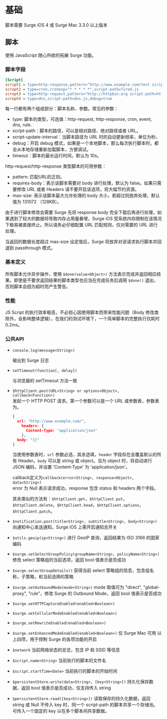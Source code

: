 # 基础

脚本需要 Surge iOS 4 或 Surge Mac 3.3.0 以上版本

## 脚本

使用 JavaScript 随心所欲的拓展 Surge 功能。

### 脚本字段

```ini
[Script]
script1 = type=http-response,pattern=^http://www.example.com/test script-path=test.js,max-size=16384,debug=true
scropt2 = type=cron,cronexp="* * * * *",script-path=fired.js
scropt3 = type=http-request,pattern=^http://httpbin.org script-path=http-request.js,max-size=16384,debug=true,requires-body=true
scropt4 = type=dns,script-path=dns.js,debug=true
```

每一行都有两个组成部分：脚本名称、参数。常见的参数：

- type: 脚本的类型，可选值：http-request, http-response, cron, event, dns, rule.
- script-path：脚本的路径，可以是相对路径、绝对路径或者 URL。
- script-update-interval：当脚本路径为 URL 时的自动更新频率，单位为秒。
- debug：开启 debug 模式，如果是一个本地脚本，那么每次执行脚本时，都会从本地存储重新加载脚本，方便调试。
- timeout：脚本的最长运行时间，默认为 10s。

http-request/http-response 类型脚本的可用参数：

- pattern: 匹配URL的正则。
- requires-body：表示该脚本需要对 body 进行处理，默认为 false。如果只需要修改 URL 或者 Headers 请不要开启该选项，将大幅节约资源。
- max-size: 表示该脚本最大允许处理的 body 大小，若超过则放弃处理，默认值为 131072 （128KB）。

由于进行脚本修改会需要 Surge 先将 response body 完全下载后再进行处理，如果遇到了较大的数据将导致内存占用量暴增，Surge iOS 受系统内存限制在该情况下极易被直接终止。所以请务必仔细配置 URL 匹配规则，仅对需要的 URL 进行处理。

当返回的数据长度超过 max-size 设定值后，Surge 将放弃对该请求执行脚本并回退到 passthrough 模式。

### 基本定义

所有脚本允许异步操作，使用 `$done(value<Object>)` 方法表示完成并返回相应结果。即使是不要求返回结果的脚本类型也应当在完成任务后调用 `$done()` 退出，否则脚本会因为超时而产生警告。

### 性能

JS Script 的执行效率极高，不必担心因使用脚本而带来性能问题（Body 修改类除外，会影响整体逻辑），在我们的测试环境下，一个简单脚本的完整执行仅耗时 0.2ms。

### 公共API

* `console.log(message<String>)`  

  输出到 Surge 日志

* `setTimeout(function[, delay])`  

  与浏览器的 setTimeout 方法一致

* `$httpClient.post(URL<String> or options<Object>, callback<Function>)`  
  发起一个 HTTP POST 请求。第一个参数可以是一个 URL 或参数表，参数表为。

  ```json
  {
    url: "http://www.example.com/",
      headers: {
        Content-Type: "application/json"
      },
    body: "{}"
  }
  ```

  当使用参数表时，`url` 参数必选，其余选填，`header` 字段存在会覆盖默认的所有 Header。`body` 可以是 string 或 object。当为 object 时，将自动进行 JSON 编码，并设置 'Content-Type' 为 'application/json'。

  callback定义为`callback(error<String>, response<Object>, data<String>)`  
  error 为 Null 表示请求成功，response 包含 status 和 headers 两个字段。

  其余类似的方法有：`$httpClient.get`，`$httpClient.put`，`$httpClient.delete`，`$httpClient.head`，`$httpClient.options`，`$httpClient.patch`。

* `$notification.post(title<String>, subtitle<String>, body<String>)` 向通知中心发送通知，Surge iOS 上需开启通知总开关
* `$utils.geoip(ip<String>)` 进行 GeoIP 查询，返回结果为 ISO 3166 的国家编码
* `$surge.setSelectGroupPolicy(groupName<String>, policyName<String>)` 修改 select 策略组的当前选项，返回 bool 值表示是否成功
* `$surge.selectGroupDetails()` 获得当前 select 策略组的信息，包含组名称，子策略，和当前选择的策略
* `$surge.setOutboundMode(mode<String>)` mode 取值可为 "direct", "global-proxy", "rule"，修改 Surge 的 Outbound Mode，返回 bool 值表示是否成功
* `$surge.setHTTPCaptureEnabled(enabled<Boolean>)`
* `$surge.setCellularModeEnabled(enabled<Boolean>)`
* `$surge.setRewriteEnabled(enabled<Boolean>)`
* `$surge.setEnhancedModeEnabled(enabled<Boolean>)` 仅 Surge Mac 可用 以上四项，用于控制 Surge 的各项功能的开启
* `$network` 当前网络状态的总览，包含 IP 和 SSID 等信息
* `$script.name<String>` 当前执行的脚本的文件名
* `$script.startTime<Date>` 当前执行的脚本的开始时间
* `$persistentStore.write(data<String>, [key<String>])` 持久化保存数据，返回 bool 值表示是否成功，仅支持传入 string
* `$persistentStore.read([key<String>])` 读取保存的持久化数据，返回 string 或 Null 不传入 key 时，同一个 script-path 的脚本共享一个存储池。可传入一个固定的 key 以在多个脚本间共享数据。

